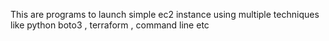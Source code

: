 This are programs to launch simple ec2 instance using multiple techniques like python boto3 , terraform , command line etc

